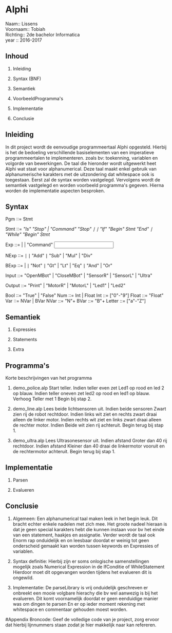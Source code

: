# Alphi
Naam:: Lissens  
Voornaam:: Tobiah  
Richting:: 2de bachelor Informatica  
year ::  2016-2017

## Inhoud

1. Inleiding  

2. Syntax (BNF)

3. Semantiek

4. VoorbeeldProgramma's

5. Implementatie

6. Conclusie


## Inleiding

In dit project wordt de eenvoudige programmeertaal Alphi opgesteld.
Hierbij is het de bedoeling verschillende basiselementen van een imperatieve programmeertalen te implementeren.
zoals bv: toekenning, variablen en volgorde van bewerkingen.
De taal die hieronder wordt uitgewerkt heet Alphi wat staat voor alphanumerical.
Deze taal maakt enkel gebruik van alphanumerische karakters met de uitzondering dat whitespace ook is toegestaan.
Eerst zal de syntax worden vastgelegd.
Vervolgens wordt de semantiek vastgelegd en worden voorbeeld programma's gegeven.
Hierna worden de implementatie aspecten besproken.



## Syntax
Pgm ∶∶= Stmt

Stmt   ∶∶= <Var> "Is" <Exp> "Stop"
        | "Command" <Output> <Exp> "Stop"
        ∣ <Stmt> <Stmt>
        ∣ "If" <Exp> "Begin" Stmt "End"
        ∣ "While" <Exp> "Begin" Stmt

Exp    ::= <BExp>
         | <NExp>
         | "Command" <Input>

NExp   ∶∶= <Num>
         ∣ <NVar>
         ∣ <NExp> "Add" <NExp>
         ∣ <NExp> "Sub" <NExp>
         | <NExp> "Mul" <NExp>
         | <NExp> "Div" <NExp>

BExp   ∶∶= <Bool>
         | <BVar>
         ∣  "Not" <BExp>
         ∣ <NExp> "Gt" <NExp>
         | <NExp> "Lt" <NExp>
         | <NExp> "Eq" <NExp>
         ∣ <BExp> "And" <BExp>
         | <BExp> "Or" <BExp>

Input  ::= "OpenMBot"
         | "CloseMBot"
         | "SensorR"
         | "SensorL"
         | "Ultra"

Output ::= "Print"
         | "MotorR"
         | "MotorL"
         | "Led1"
         | "Led2"

Bool    ∶∶= "True" | "False"
Num     ∶∶=  Int | Float
Int     ::= ["0"-"9"]
Float   ::= <Int>"Float"<Int>
Var     ∶∶= NVar | BVar
NVar    ::= "N"<Letter>+
BVar    ::= "B"<Letter>+
Letter  ::= ["a"-"Z"]


## Semantiek

1. Expressies










2. Statements







3. Extra








## Programma's
Korte beschrijvingen van het programma
1. demo_police.alp
   Start teller.
   Indien teller even zet Led1 op rood en led 2 op blauw.
   Indien teller oneven zet led2 op rood en led1 op blauw.
   Verhoog Teller met 1
   Begin bij stap 2.

2. demo_line.alp
  Lees beide lichtsensoren uit.
  Indien beide sensoren Zwart zien rij de robot rechtdoor.
  Indien links wit ziet en rechts zwart draai alleen de linker motor.
  Indien rechts wit ziet en links zwart draai alleen de rechter motor.
  Indien Beide wit zien rij achteruit.
  Begin terug bij stap 1.

3. demo_ultra.alp
  Lees Ultrasonesensor uit.
  Indien afstand Groter dan 40 rij rechtdoor.
  Indien afstand Kleiner dan 40 draai de linkermotor vooruit en de rechtermotor achteruit.
  Begin terug bij stap 1.

## Implementatie

1. Parsen

2. Evalueren


## Conclusie
1. Algemeen:
Een alphanumerical taal maken leek in het begin leuk. Dit bracht echter enkele nadelen met zich mee.
Het groote nadeel hieraan is dat je geen special karakters hebt die kunnen instaan voor bv het einde van een statement, haakjes en assignatie.
Verder wordt de taal ook Enorm rap onduidelijk en on leesbaar doordat er weinig tot geen onderscheid gemaakt kan worden tussen keywords en Expressies of variablen.


2. Syntax definitie:
Hierbij zijn er soms onlogische samenstellingen mogelijk zoals Numerical Expression in de IfConditie of WhileStatement
Hierdoor moet dit opgevangen worden tijdens het evalueren dit is ongewild.


3. Implementatie:
De parseLibrary is vrij onduidelijk geschreven er onbreekt een mooie volgbare hierachy die bv wel aanwezig is bij het evalueren.
Dit komt voornamelijk doordat er geen eenduidige manier was om dingen te parsen En er op ieder moment rekening met whitespace en commentaar gehouden moest worden.






#Appendix Broncode:
Geef de volledige code van je project, zorg ervoor dat hierbij lijnnummers
staan zodat je hier makkelijk naar kan refereren.
